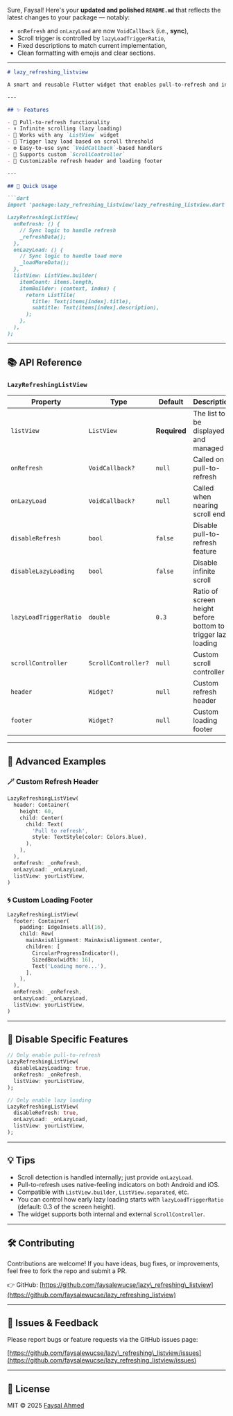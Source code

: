 Sure, Faysal! Here's your **updated and polished `README.md`** that reflects the latest changes to your package — notably:

* `onRefresh` and `onLazyLoad` are now `VoidCallback` (i.e., **sync**),
* Scroll trigger is controlled by `lazyLoadTriggerRatio`,
* Fixed descriptions to match current implementation,
* Clean formatting with emojis and clear sections.

---

````md
# lazy_refreshing_listview

A smart and reusable Flutter widget that enables pull-to-refresh and infinite scroll (lazy loading) for any `ListView` with minimal setup.

---

## ✨ Features

- 🔄 Pull-to-refresh functionality
- ⬇️ Infinite scrolling (lazy loading)
- 🧱 Works with any `ListView` widget
- 🎯 Trigger lazy load based on scroll threshold
- ⚙️ Easy-to-use sync `VoidCallback`-based handlers
- 📱 Supports custom `ScrollController`
- 🎨 Customizable refresh header and loading footer

---

## 🚀 Quick Usage

```dart
import 'package:lazy_refreshing_listview/lazy_refreshing_listview.dart';

LazyRefreshingListView(
  onRefresh: () {
    // Sync logic to handle refresh
    _refreshData();
  },
  onLazyLoad: () {
    // Sync logic to handle load more
    _loadMoreData();
  },
  listView: ListView.builder(
    itemCount: items.length,
    itemBuilder: (context, index) {
      return ListTile(
        title: Text(items[index].title),
        subtitle: Text(items[index].description),
      );
    },
  ),
);
````

---

## 📚 API Reference

### `LazyRefreshingListView`

| Property               | Type                | Default      | Description                                                  |
|------------------------|---------------------|--------------|--------------------------------------------------------------|
| `listView`             | `ListView`          | **Required** | The list to be displayed and managed                         |
| `onRefresh`            | `VoidCallback?`     | `null`       | Called on pull-to-refresh                                    |
| `onLazyLoad`           | `VoidCallback?`     | `null`       | Called when nearing scroll end                               |
| `disableRefresh`       | `bool`              | `false`      | Disable pull-to-refresh feature                              |
| `disableLazyLoading`   | `bool`              | `false`      | Disable infinite scroll                                      |
| `lazyLoadTriggerRatio` | `double`            | `0.3`        | Ratio of screen height before bottom to trigger lazy loading |
| `scrollController`     | `ScrollController?` | `null`       | Custom scroll controller                                     |
| `header`               | `Widget?`           | `null`       | Custom refresh header                                        |
| `footer`               | `Widget?`           | `null`       | Custom loading footer                                        |

---

## 🧩 Advanced Examples

### 🪄 Custom Refresh Header

```dart
LazyRefreshingListView(
  header: Container(
    height: 60,
    child: Center(
      child: Text(
        'Pull to refresh',
        style: TextStyle(color: Colors.blue),
      ),
    ),
  ),
  onRefresh: _onRefresh,
  onLazyLoad: _onLazyLoad,
  listView: yourListView,
)
```

### 🌀 Custom Loading Footer

```dart
LazyRefreshingListView(
  footer: Container(
    padding: EdgeInsets.all(16),
    child: Row(
      mainAxisAlignment: MainAxisAlignment.center,
      children: [
        CircularProgressIndicator(),
        SizedBox(width: 16),
        Text('Loading more...'),
      ],
    ),
  ),
  onRefresh: _onRefresh,
  onLazyLoad: _onLazyLoad,
  listView: yourListView,
)
```

---

## 🧯 Disable Specific Features

```dart
// Only enable pull-to-refresh
LazyRefreshingListView(
  disableLazyLoading: true,
  onRefresh: _onRefresh,
  listView: yourListView,
);

// Only enable lazy loading
LazyRefreshingListView(
  disableRefresh: true,
  onLazyLoad: _onLazyLoad,
  listView: yourListView,
);
```

---

## 💡 Tips

* Scroll detection is handled internally; just provide `onLazyLoad`.
* Pull-to-refresh uses native-feeling indicators on both Android and iOS.
* Compatible with `ListView.builder`, `ListView.separated`, etc.
* You can control how early lazy loading starts with `lazyLoadTriggerRatio` (default: 0.3 of the screen height).
* The widget supports both internal and external `ScrollController`.

---

## 🛠 Contributing

Contributions are welcome! If you have ideas, bug fixes, or improvements, feel free to fork the repo and submit a PR.

👉 GitHub: [https://github.com/faysalewucse/lazy\_refreshing\_listview](https://github.com/faysalewucse/lazy_refreshing_listview)

---

## 🐞 Issues & Feedback

Please report bugs or feature requests via the GitHub issues page:

[https://github.com/faysalewucse/lazy\_refreshing\_listview/issues](https://github.com/faysalewucse/lazy_refreshing_listview/issues)

---

## 📄 License

MIT © 2025 [Faysal Ahmed](https://github.com/faysalewucse)
